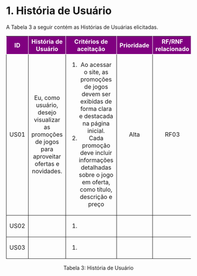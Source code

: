 
# 1. História de Usuário

A Tabela 3 a seguir contém as Histórias de Usuárias elicitadas. 

<table>
    <thead>
        <tr style="background-color: purple; color: white" >
            <th style="border-style:solid;border-width:1px;text-align:center">ID</th>
            <th style="border-style:solid;border-width:1px;text-align:center">História de Usuário</th>
            <th style="border-style:solid;border-width:1px;text-align:center">Critérios de aceitação</th>
            <th style="border-style:solid;border-width:1px;text-align:center">Prioridade</th>
            <th style="border-style:solid;border-width:1px;text-align:center">RF/RNF relacionado</th>
        </tr>
    </thead>
    <tbody>
        <tr>
            <span id="ustory-01"></span>
            <td style="border-style:solid;border-width:1px;text-align:center;vertical-align:middle" rowspan="1">US01</td>
            <td style="border-style:solid;border-width:1px;text-align:center;vertical-align:middle" rowspan="1">Eu, como usuário, desejo visualizar as promoções de jogos para aproveitar ofertas e novidades.</td>
            <td style="border-style:solid;border-width:1px;text-align:center;vertical-align:middle" rowspan="1"><ol><li>Ao acessar o site, as promoções de jogos devem ser exibidas de forma clara e destacada na página inicial.</li><li> Cada promoção deve incluir informações detalhadas sobre o jogo em oferta, como título, descrição e preço </td>
            <td style="border-style:solid;border-width:1px;text-align:center;vertical-align:middle">Alta</td>
            <td style="border-style:solid;border-width:1px;text-align:center;vertical-align:middle">RF03</td>
        </tr>
        <tr>
            <span id="ustory-01"></span>
            <td style="border-style:solid;border-width:1px;text-align:center;vertical-align:middle" rowspan="1">US02</td>
            <td style="border-style:solid;border-width:1px;text-align:center;vertical-align:middle" rowspan="1"</td>
            <td style="border-style:solid;border-width:1px;text-align:center;vertical-align:middle" rowspan="1"><ol><li></li></ol></td>
            <td style="border-style:solid;border-width:1px;text-align:center;vertical-align:middle"> </td>
            <td style="border-style:solid;border-width:1px;text-align:center;vertical-align:middle"> </td>
        </tr>
        <tr>
            <span id="ustory-01"></span>
            <td style="border-style:solid;border-width:1px;text-align:center;vertical-align:middle" rowspan="1">US03</td>
            <td style="border-style:solid;border-width:1px;text-align:center;vertical-align:middle" rowspan="1"></td>
            <td style="border-style:solid;border-width:1px;text-align:center;vertical-align:middle" rowspan="1"><ol><li></li></ol></td>
            <td style="border-style:solid;border-width:1px;text-align:center;vertical-align:middle"> </td>
            <td style="border-style:solid;border-width:1px;text-align:center;vertical-align:middle"> </td>
        </tr>
</table>

<div style="text-align: center">
<p>Tabela 3: História de Usuário</p>
</div>
